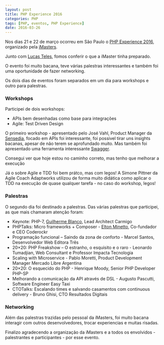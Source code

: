 ```yaml
---
layout: post
title: PHP Experience 2016
categories: PHP
tags: [PHP, eventos, PHP Experience]
date: 2016-03-26
---
```



Nos dias 21 e 22 de março ocorreu em São Paulo o [PHP Experience 2016](http://phpexperience2016.imasters.com.br/), organizado pela [iMasters](http://imasters.com.br/). 

Junto com [Lucas Teles](http://lucasvst.com), fomos conferir o que a iMaster tinha preparado.
<!--more-->

O evento foi muito bacana, teve várias palestras interessantes e também foi uma oportunidade de fazer networking.

Os dois dias de eventos foram separados em um dia para workshops e outro para palestras.

### Workshops

Participei de dois workshops:
- APIs bem desenhadas como base para integrações 
- Agile: Test Driven Design 

O primeiro workshop - apresentado pelo José Vahl, Product Manager da [Sensedia](http://sensedia.com/), focado em APIs foi interessante, foi possivel tirar uns insights bacanas, apesar de não terem se aprofundado muito. Mas também foi apresentado uma ferramenta interessante [Swagger](http://swagger.io/).

Consegui ver que hoje estou no caminho correto, mas tenho que melhorar a execução 

Já o sobre Agile e TDD foi bem prátco, mas com legos!
A Simone Pittner da Agile Coach Adaptworks utilizou de forma muito didática como aplicar o TDD na execução de quase qualquer tarefa - no caso do workshop, legos!

### Palestras

O segundo dia foi destinado a palestras.
Das várias palestras que participei, as que mais chamaram atenção foram:

* Keynote: PHP-7, [Guilherme Blanco](https://twitter.com/guilhermeblanco), Lead Architect Carmigo
* PHPTalks: Micro frameworks + Composer - [Elton Minetto](https://twitter.com/eminetto), Co-fundador e CEO Coderockr
* Programação funcional – Saindo da zona de conforto - Marcel Santos, Desenvolvedor Web Editora Três
* 20×20: PHP Freakshow – O estranho, o esquisito e o raro - Leonardo Tumadjian, Web Consultant e Professor Impacta Tecnologia
* Scaling with Microservice - Pablo Moretti, Product Development Manager Mercado Libre Argentina
* 20×20: O esquecido do PHP - Henrique Moody, Senior PHP Developer PHP-SP
* Melhorando a comunicação da API através de DSL - Augusto Pascutti, Software Engineer Easy Taxi
* CTOTalks: Escalando times e salvando casamentos com continuous delivery - Bruno Ghisi, CTO Resultados Digitais

### Networking

Além das palestras trazidas pelo pessoal da iMasters, foi muito bacana interagir com outros desenvolvedores, trocar experiencias e muitas risadas.

Finalizo agradecendo a organização da iMasters e a todos os envolvidos - palestrantes e participantes - por esse evento.